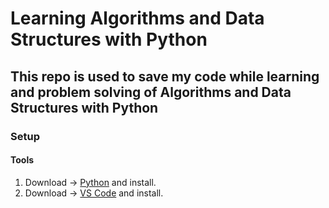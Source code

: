 # Learning Algorithms and Data Structures with Python

## This repo is used to save my code while learning and problem solving of Algorithms and Data Structures with Python

### Setup

#### Tools

1. Download -> [Python](https://www.python.org/downloads/) and install.
2. Download -> [VS Code](https://code.visualstudio.com/) and install.
